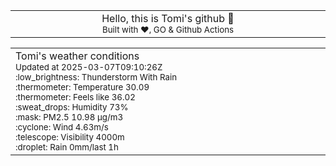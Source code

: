 
<div align="center">
<table>
<tbody>
<td align="center">
<img width="2000" height="0"><br>
Hello, this is Tomi's github 👋<br>
<sup>Built with ❤️, GO & Github Actions</sup><br>
<img width="2000" height="0">
</td>
</tbody>
</table>
</div>
<table>
<tbody>
<td align="left">
<img width="2000" height="0"><br>
Tomi's weather conditions<br>
<sup>Updated at 2025-03-07T09:10:26Z</sup><br>
<sup>:low_brightness: Thunderstorm With Rain</sup><br>
<sup>:thermometer: Temperature 30.09 </sup><br>
<sup>:thermometer: Feels like 36.02</sup><br>
<sup>:sweat_drops: Humidity 73%</sup><br>
<sup>:mask: PM2.5 10.98 μg/m3</sup><br>
<sup>:cyclone: Wind 4.63m/s </sup><br>
<sup>:telescope: Visibility 4000m </sup><br>
<sup>:droplet: Rain 0mm/last 1h </sup><br>
<img width="2000" height="0">
</td>
<td align="left">
<img width="2000" height="0"><br>
<br>
<img width="2000" height="0">
</td>
</tbody>
</table>
</div>
    